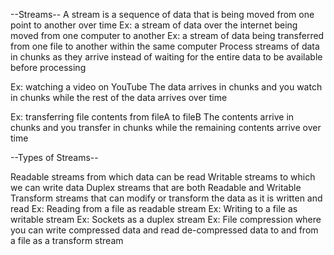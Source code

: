 --Streams--
A stream is a sequence of data that is being moved from one point to another over
time
Ex: a stream of data over the internet being moved from one computer to another
Ex: a stream of data being transferred from one file to another within the same
computer
Process streams of data in chunks as they arrive instead of waiting for the entire
data to be available before processing

Ex: watching a video on YouTube
The data arrives in chunks and you watch in chunks while the rest of the data
arrives over time

Ex: transferring file contents from fileA to fileB
The contents arrive in chunks and you transfer in chunks while the remaining
contents arrive over time


--Types of Streams--

Readable streams from which data can be read
Writable streams to which we can write data
Duplex streams that are both Readable and Writable
Transform streams that can modify or transform the data as it is written and read
Ex: Reading from a file as readable stream
Ex: Writing to a file as writable stream
Ex: Sockets as a duplex stream
Ex: File compression where you can write compressed data and read
de-compressed data to and from a file as a transform stream